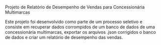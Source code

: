 Projeto de Relatório de Desempenho de Vendas para Concessionária Multimarcas

Este projeto foi desenvolvido como parte de um processo seletivo e consiste em recuperar dados corrompidos de um banco de dados de uma concessionária multimarcas, 
exportar os arquivos .json corrigidos o banco de dados e criar um relatório de desempenho das vendas.


 


   
